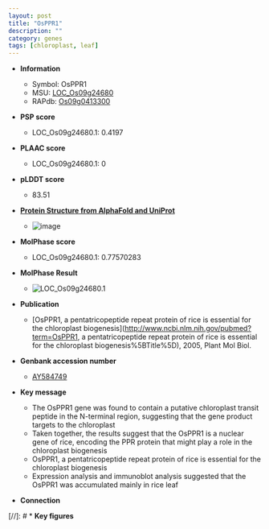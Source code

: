 ```yaml
---
layout: post
title: "OsPPR1"
description: ""
category: genes
tags: [chloroplast, leaf]
---
```


* **Information**  
    + Symbol: OsPPR1  
    + MSU: [LOC_Os09g24680](http://rice.plantbiology.msu.edu/cgi-bin/ORF_infopage.cgi?orf=LOC_Os09g24680)  
    + RAPdb: [Os09g0413300](http://rapdb.dna.affrc.go.jp/viewer/gbrowse_details/irgsp1?name=Os09g0413300)  

* **PSP score**  
    + LOC_Os09g24680.1: 0.4197 

* **PLAAC score**  
    + LOC_Os09g24680.1: 0 

* **pLDDT score**
    + 83.51

* **[Protein Structure from AlphaFold and UniProt](https://www.uniprot.org/uniprotkb/Q0J1T8/entry#structure)**
    + ![image](https://ricepsp.github.io/images/Q0/AF-Q0J1T8-F1.png)

* **MolPhase score**
    + LOC_Os09g24680.1: 0.77570283

* **MolPhase Result**
    + ![LOC_Os09g24680.1](https://304243504.github.io/Pictures/LOC_Os09g/LOC_Os09g24680.1.png)

* **Publication**  
    + [OsPPR1, a pentatricopeptide repeat protein of rice is essential for the chloroplast biogenesis](http://www.ncbi.nlm.nih.gov/pubmed?term=OsPPR1, a pentatricopeptide repeat protein of rice is essential for the chloroplast biogenesis%5BTitle%5D), 2005, Plant Mol Biol.

* **Genbank accession number**  
    + [AY584749](http://www.ncbi.nlm.nih.gov/nuccore/AY584749)

* **Key message**  
    + The OsPPR1 gene was found to contain a putative chloroplast transit peptide in the N-terminal region, suggesting that the gene product targets to the chloroplast
    + Taken together, the results suggest that the OsPPR1 is a nuclear gene of rice, encoding the PPR protein that might play a role in the chloroplast biogenesis
    + OsPPR1, a pentatricopeptide repeat protein of rice is essential for the chloroplast biogenesis
    + Expression analysis and immunoblot analysis suggested that the OsPPR1 was accumulated mainly in rice leaf

* **Connection**  

[//]: # * **Key figures**  


